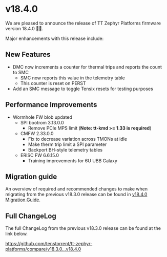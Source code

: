 # v18.4.0

We are pleased to announce the release of TT Zephyr Platforms firmware version 18.4.0 🥳🎉.

Major enhancements with this release include:

<!-- H3 Performance Improvements, if applicable -->
<!-- H3 New and Experimental Features, if applicable -->
<!-- H3 External Project Collaboration Efforts, if applicable -->
<!-- H3 Stability Improvements, if applicable -->

## New Features

* DMC now increments a counter for thermal trips and reports the count to SMC
  * SMC now reports this value in the telemetry table
  * This counter is reset on PERST
* Add an SMC message to toggle Tensix resets for testing purposes

## Performance Improvements

* Wormhole FW blob updated
  * SPI bootrom 3.13.0.0
    * Remove PCIe MPS limit (**Note: tt-kmd >= 1.33 is required**)
  * CMFW 2.33.0.0
    * Fix to decrease variation across TMONs at idle
    * Make therm trip limit a SPI parameter
    * Backport BH-style telemetry tables
  * ERISC FW 6.6.15.0
    * Training improvements for 6U UBB Galaxy

<!-- H1 Security vulnerabilities fixed? -->

<!-- H3 Removed APIs, H3 Deprecated APIs, H3 New APIs, if applicable -->

<!-- UL PCIe -->
<!-- UL DDR -->
<!-- UL Ethernet -->
<!-- UL Telemetry -->
<!-- UL Debug / Developer Features -->
<!-- UL Drivers -->
<!-- UL Libraries -->

<!-- H2 New Samples, if applicable -->

<!-- UL PCIe -->
<!-- UL DDR -->
<!-- UL Ethernet -->
<!-- UL Telemetry -->
<!-- UL Debug / Developer Features -->
<!-- UL Drivers -->
<!-- UL Libraries -->

<!-- H2 Other Notable Changes, if applicable -->

<!-- UL PCIe -->
<!-- UL DDR -->
<!-- UL Ethernet -->
<!-- UL Telemetry -->
<!-- UL Debug / Developer Features -->
<!-- UL Drivers -->
<!-- UL Libraries -->

<!-- H2 New Boards, if applicable -->

## Migration guide

An overview of required and recommended changes to make when migrating from the previous v18.3.0 release can be found in [v18.4.0 Migration Guide](https://github.com/tenstorrent/tt-zephyr-platforms/tree/main/doc/release/migration-guide-v18.4.0.md).

## Full ChangeLog

The full ChangeLog from the previous v18.3.0 release can be found at the link below.

https://github.com/tenstorrent/tt-zephyr-platforms/compare/v18.3.0...v18.4.0
